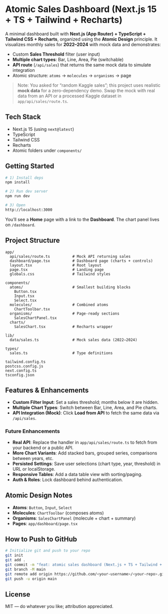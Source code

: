 # Atomic Sales Dashboard (Next.js 15 + TS + Tailwind + Recharts)

A minimal dashboard built with **Next.js (App Router) + TypeScript + Tailwind CSS + Recharts**,
organized using the **Atomic Design** principle. It visualizes monthly sales for **2022–2024** with
mock data and demonstrates:

- Custom **Sales Threshold** filter (user input)
- **Multiple chart types**: Bar, Line, Area, Pie (switchable)
- **API route** (`/api/sales`) that returns the same mock data to simulate integration
- Atomic structure: `atoms` → `molecules` → `organisms` → page

> Note: You asked for “random Kaggle sales”; this project uses realistic **mock data** for a zero-dependency demo.
> Swap the mock with real data from an API or a processed Kaggle dataset in `app/api/sales/route.ts`.

## Tech Stack

- Next.js 15 (using `next@latest`)
- TypeScript
- Tailwind CSS
- Recharts
- Atomic folders under `components/`

## Getting Started

```bash
# 1) Install deps
npm install

# 2) Run dev server
npm run dev

# 3) Open
http://localhost:3000
```

You’ll see a **Home** page with a link to the **Dashboard**. The chart panel lives on `/dashboard`.

## Project Structure

```
app/
  api/sales/route.ts          # Mock API returning sales
  dashboard/page.tsx          # Dashboard page (charts + controls)
  layout.tsx                  # Root layout
  page.tsx                    # Landing page
  globals.css                 # Tailwind styles

components/
  atoms/                      # Smallest building blocks
    Button.tsx
    Input.tsx
    Select.tsx
  molecules/                  # Combined atoms
    ChartToolbar.tsx
  organisms/                  # Page-ready sections
    SalesChartPanel.tsx
  charts/
    SalesChart.tsx            # Recharts wrapper

lib/
  data/sales.ts               # Mock sales data (2022–2024)

types/
  sales.ts                    # Type definitions

tailwind.config.ts
postcss.config.js
next.config.ts
tsconfig.json
```

## Features & Enhancements

- **Custom Filter Input**: Set a sales threshold; months below it are hidden.
- **Multiple Chart Types**: Switch between Bar, Line, Area, and Pie charts.
- **API Integration (Mock)**: Click **Load from API** to fetch the same data via `/api/sales`.

### Future Enhancements

- **Real API**: Replace the handler in `app/api/sales/route.ts` to fetch from your backend or a public API.
- **More Chart Variants**: Add stacked bars, grouped series, comparisons between years, etc.
- **Persisted Settings**: Save user selections (chart type, year, threshold) in URL or localStorage.
- **Responsive Tables**: Add a data table view with sorting/paging.
- **Auth & Roles**: Lock dashboard behind authentication.

## Atomic Design Notes

- **Atoms**: `Button`, `Input`, `Select`
- **Molecules**: `ChartToolbar` (composes atoms)
- **Organisms**: `SalesChartPanel` (molecule + chart + summary)
- **Pages**: `app/dashboard/page.tsx`

## How to Push to GitHub

```bash
# Initialize git and push to your repo
git init
git add .
git commit -m "feat: atomic sales dashboard (Next.js + TS + Tailwind + Recharts)"
git branch -M main
git remote add origin https://github.com/<your-username>/<your-repo>.git
git push -u origin main
```

## License

MIT — do whatever you like; attribution appreciated.
